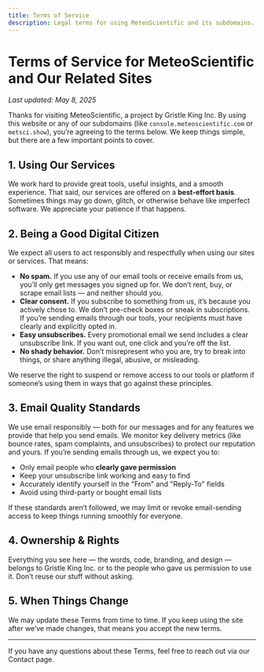 ```yaml
---
title: Terms of Service
description: Legal terms for using MeteoScientific and its subdomains.
---
```


# Terms of Service for MeteoScientific and Our Related Sites

_Last updated: May 8, 2025_

Thanks for visiting MeteoScientific, a project by Gristle King Inc. By using this website or any of our subdomains (like `console.meteoscientific.com` or `metsci.show`), you’re agreeing to the terms below. We keep things simple, but there are a few important points to cover.

## 1. Using Our Services

We work hard to provide great tools, useful insights, and a smooth experience. That said, our services are offered on a **best-effort basis**. Sometimes things may go down, glitch, or otherwise behave like imperfect software. We appreciate your patience if that happens.

## 2. Being a Good Digital Citizen

We expect all users to act responsibly and respectfully when using our sites or services. That means:

- **No spam.** If you use any of our email tools or receive emails from us, you’ll only get messages you signed up for. We don’t rent, buy, or scrape email lists — and neither should you.
- **Clear consent.** If you subscribe to something from us, it’s because you actively chose to. We don’t pre-check boxes or sneak in subscriptions. If you’re sending emails through our tools, your recipients must have clearly and explicitly opted in.
- **Easy unsubscribes.** Every promotional email we send includes a clear unsubscribe link. If you want out, one click and you’re off the list.
- **No shady behavior.** Don’t misrepresent who you are, try to break into things, or share anything illegal, abusive, or misleading.

We reserve the right to suspend or remove access to our tools or platform if someone’s using them in ways that go against these principles.

## 3. Email Quality Standards

We use email responsibly — both for our messages and for any features we provide that help you send emails. We monitor key delivery metrics (like bounce rates, spam complaints, and unsubscribes) to protect our reputation and yours. If you’re sending emails through us, we expect you to:

- Only email people who **clearly gave permission**  
- Keep your unsubscribe link working and easy to find  
- Accurately identify yourself in the "From" and "Reply-To" fields  
- Avoid using third-party or bought email lists

If these standards aren’t followed, we may limit or revoke email-sending access to keep things running smoothly for everyone.

## 4. Ownership & Rights

Everything you see here — the words, code, branding, and design — belongs to Gristle King Inc. or to the people who gave us permission to use it. Don’t reuse our stuff without asking.

## 5. When Things Change

We may update these Terms from time to time. If you keep using the site after we’ve made changes, that means you accept the new terms.

---

If you have any questions about these Terms, feel free to reach out via our Contact page. 
